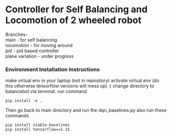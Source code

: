 # Controller for Self Balancing and Locomotion of 2 wheeled robot
Branches-
<br>
main - for self balancing
<br>
locomotion - for moving around
<br>
pid - pid based controller
<br>
plane variation - under progress
<br>
### Environment Installation Instructions
make virtual env in your laptop (not in repository)
activate virtual env (do this otherwise tensorflow versions will mess up) :)
change directory to balancebot via terminal.
run command
~~~
pip install -e .
~~~
Then go back to main directory and run the dqn_baselines.py
also run these commands
~~~
pip install stable-baselines
pip install tensorflow==1.15
~~~


